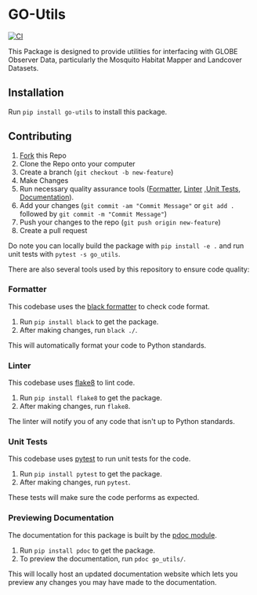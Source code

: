 # GO-Utils
[![CI](https://github.com/IGES-Geospatial/globe-observer-utils/actions/workflows/CI.yml/badge.svg)](https://github.com/IGES-Geospatial/globe-observer-utils/actions/workflows/CI.yml)

This Package is designed to provide utilities for interfacing with GLOBE Observer Data, particularly the Mosquito Habitat Mapper and Landcover Datasets.

## Installation
Run `pip install go-utils` to install this package.

## Contributing

1. [Fork](https://github.com/IGES-Geospatial/globe-observer-utils/fork) this Repo
2. Clone the Repo onto your computer
3. Create a branch (`git checkout -b new-feature`)
4. Make Changes
5. Run necessary quality assurance tools ([Formatter](#Formatter), [Linter](#Linter) ,[Unit Tests](#Unit-Tests), [Documentation](#Previewing-Documentation)).
6. Add your changes (`git commit -am "Commit Message"` or `git add .` followed by `git commit -m "Commit Message"`)
7. Push your changes to the repo (`git push origin new-feature`)
8. Create a pull request

Do note you can locally build the package with `pip install -e .` and run unit tests with `pytest -s go_utils`.

There are also several tools used by this repository to ensure code quality:

### Formatter
This codebase uses the [black formatter](https://github.com/psf/black) to check code format. 

1. Run `pip install black` to get the package.
2. After making changes, run `black ./`.

This will automatically format your code to Python standards.

### Linter
This codebase uses [flake8](https://github.com/pycqa/flake8) to lint code. 

1. Run `pip install flake8` to get the package.
2. After making changes, run `flake8`.

The linter will notify you of any code that isn't up to Python standards.

### Unit Tests
This codebase uses [pytest](https://github.com/pytest-dev/pytest) to run unit tests for the code. 

1. Run `pip install pytest` to get the package. 
2. After making changes, run `pytest`.

These tests will make sure the code performs as expected.

### Previewing Documentation
The documentation for this package is built by the [pdoc module](https://github.com/mitmproxy/pdoc). 

1. Run `pip install pdoc` to get the package.
2. To preview the documentation, run `pdoc go_utils/`.

This will locally host an updated documentation website which lets you preview any changes you may have made to the documentation.
